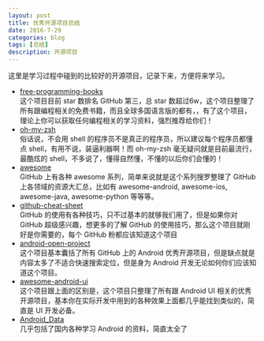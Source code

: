 ```yaml
---
layout: post
title: 优秀开源项目总结
date: 2016-7-29
categories: blog
tags: [总结]
description: 开源项目
---
```


这里是学习过程中碰到的比较好的开源项目，记录下来，方便将来学习。          

- [free-programming-books ](https://github.com/vhf/free-programming-books)            
这个项目目前 star 数排名 GitHub 第三，总 star 数超过6w，这个项目整理了所有跟编程相关的免费书籍，而且全球多国语言版的都有，，有了这个项目，理论上你可以获取任何编程相关的学习资料，强烈推荐给你们！             
- [oh-my-zsh](https://github.com/robbyrussell/oh-my-zsh)        
俗话说，不会用 shell 的程序员不是真正的程序员，所以建议每个程序员都懂点 shell，有用不说，装逼利器啊！而 oh-my-zsh 毫无疑问就是目前最流行，最酷炫的 shell，不多说了，懂得自然懂，不懂的以后你们会懂的！         
- [awesome](https://github.com/sindresorhus/awesome)          
GitHub 上有各种 awesome 系列，简单来说就是这个系列搜罗整理了 GitHub 上各领域的资源大汇总，比如有 awesome-android, awesome-ios, awesome-java, awesome-python 等等等。                   
- [github-cheat-sheet ](https://github.com/tiimgreen/github-cheat-sheet/)           
GitHub 的使用有各种技巧，只不过基本的就够我们用了，但是如果你对 GitHub 超级感兴趣，想更多的了解 GitHub 的使用技巧，那么这个项目就刚好是你需要的，每个 GitHub 粉都应该知道这个项目             
- [android-open-project](https://github.com/Trinea/android-open-project)              
这个项目基本囊括了所有 GitHub 上的 Android 优秀开源项目，但是缺点就是内容太多了不适合快速搜索定位，但是身为 Android 开发无论如何你们应该知道这个项目。             
- [awesome-android-ui](https://github.com/wasabeef/awesome-android-ui)                 
这个项目跟上面的区别是，这个项目只整理了所有跟 Android UI         相关的优秀开源项目，基本你在实际开发中用到的各种效果上面都几乎能找到类似的，简直是 UI 开发必备。               
- [Android_Data](https://github.com/Freelander/Android_Data)           
几乎包括了国内各种学习 Android 的资料，简直太全了